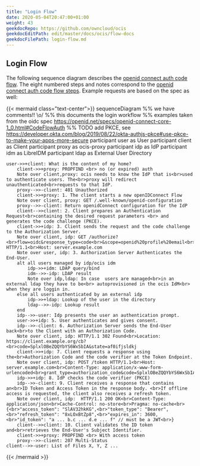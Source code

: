 ```yaml
---
title: "Login Flow"
date: 2020-05-04T20:47:00+01:00
weight: 43
geekdocRepo: https://github.com/owncloud/ocis
geekdocEditPath: edit/master/docs/ocis/flow-docs
geekdocFilePath: login-flow.md
---
```



## Login Flow

The following sequence diagram describes the [openid connect auth code flow](https://openid.net/specs/openid-connect-core-1_0.html#CodeFlowAuth). The eight numbered steps and notes correspond to the [openid connect auth code flow steps](https://openid.net/specs/openid-connect-core-1_0.html#CodeFlowSteps). Example requests are based on the spec as well:

{{< mermaid class="text-center">}}
sequenceDiagram
    %% we have comments!! \o/
    %% this documents the login workflow
    %% examples taken from the oidc spec https://openid.net/specs/openid-connect-core-1_0.html#CodeFlowAuth
    %% TODO add PKCE, see https://developer.okta.com/blog/2019/08/22/okta-authjs-pkce#use-pkce-to-make-your-apps-more-secure
    participant user as User
    participant client as Client
    participant proxy as ocis-proxy
    participant idp as IdP
    participant idm as LibreIDM
    participant ldap as External User Directory

    user->>+client: What is the content of my home?
        client->>+proxy: PROPFIND <br> no (or expired) auth
        Note over client,proxy: ocis needs to know the IdP that is<br>used to authenticate users. The<br>proxy will redirect unauthenticated<br>requests to that IdP.
        proxy-->>-client: 401 Unauthorized
        client->>+proxy: 1. The client starts a new openIDConnect Flow
        Note over client, proxy: GET /.well-known/openid-configuration
        proxy-->>-client: Return openidConnect configuration for the IdP
        client-->>client: 2. Client prepares an Authentication Request<br>containing the desired request parameters <br> and generates the code challenge (PKCE).
        client->>+idp: 3. Client sends the request and the code challenge to the Authorization Server.
        Note over client, idp: GET /authorize?<br>flow=oidc&response_type=code<br>&scope=openid%20profile%20email<br>&code_challenge=Y2SGoq9vtAp7YAavTaO0B550H_Rsj9DypiL7xZuFjOE<br>&code_challenge_method=S25&client_id=s6BhdRkqt3<br>&state=af0ifjsldkj<br>&redirect_uri=https%3A%2F%2Fclient.example.org%2Fcb HTTP/1.1<br>Host: server.example.com
        Note over user, idp: 3. Authorization Server Authenticates the End-User.
        alt all users managed by idp/ocis idm
            idp->>+idm: LDAP query/bind
            idm-->>-idp: LDAP result
            Note over idp,ldap: In case  users are managed<br>in an external ldap they have to be<br> autoprovisioned in the ocis IdM<br> when they are loggin in.
        else all users authenticated by an external idp
            idp->>+ldap: Lookup of the user in the directory
            ldap-->>-idp: Lookup result
        end
        idp-->>-user: Idp presents the user an authentication prompt.
        user->>+idp: 5. User authenticates and gives consent.
        idp-->>-client: 6. Authorization Server sends the End-User back<br>to the Client with an Authorization Code.
        Note over client, idp: HTTP/1.1 302 Found<br>Location: https://client.example.org/cb?<br>code=SplxlOBeZQQYbYS6WxSbIA&state=af0ifjsldkj
        client->>+idp: 7. Client requests a response using the<br>Authorization Code and the code verifier at the Token Endpoint.
        Note over client, idp: POST /token HTTP/1.1<br>Host: server.example.com<br>Content-Type: application/x-www-form-urlencoded<br>grant_type=authorization_code&code=SplxlOBeZQQYbYS6WxSbIA<br>&redirect_uri=https%3A%2F%2Fclient.example.org<br>&code_verifier=a98ccbe253754259963e6e2b67b5a044929446d7a15046cc8e3194022ad061d9d667dce91876418d9e6fe9f54819332e
        idp->>+idp: 8. IdP checks the code verifier (PKCE)
        idp-->>-client: 9. Client receives a response that contains an<br>ID Token and Access Token in the response body. <br>If offline access is requested, the client also receives a refresh token.
        Note over client, idp:  HTTP/1.1 200 OK<br>Content-Type: application/json<br>Cache-Control: no-store<br>Pragma: no-cache<br>{<br>"access_token": "SlAV32hkKG",<br>"token_type": "Bearer",<br>"refresh_token": "8xLOxBtZp8",<br>"expires_in": 3600,<br>"id_token": "a ... b.c ... d.e ... f" // must be a JWT<br>}
        client-->>client: 10. Client validates the ID token and<br>retrieves the End-User's Subject Identifier.
        client->>+proxy: PROPFIND <br> With access token
        proxy-->>-client: 207 Multi-Status
    client-->>-user: List of Files X, Y, Z ...
{{< /mermaid >}}
